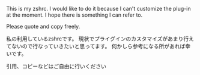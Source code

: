 This is my zshrc.
I would like to do it because I can't customize the plug-in at the moment.
I hope there is something I can refer to.

Please quote and copy freely.


私の利用しているzshrcです。
現状でプライグインのカスタマイズがあまり行えてないので行なっていきたいと思ってます。
何かしら参考になる所があれば幸いです。

引用、コピーなどはご自由に行いください
